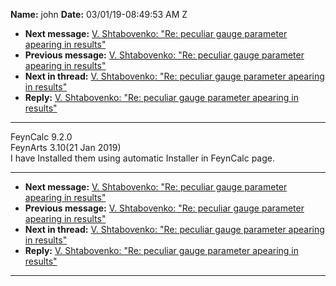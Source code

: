 **Name:** john
**Date:** 03/01/19-08:49:53 AM Z

  - **Next message:** [V. Shtabovenko: "Re: peculiar gauge parameter
    apearing in results"](1477.html)
  - **Previous message:** [V. Shtabovenko: "Re: peculiar gauge parameter
    apearing in results"](1475.html)
  - **Next in thread:** [V. Shtabovenko: "Re: peculiar gauge parameter
    apearing in results"](1477.html)
  - **Reply:** [V. Shtabovenko: "Re: peculiar gauge parameter apearing
    in results"](1477.html)

-----

FeynCalc 9.2.0  
FeynArts 3.10(21 Jan 2019)  
I have Installed them using automatic Installer in FeynCalc page.  

-----

  - **Next message:** [V. Shtabovenko: "Re: peculiar gauge parameter
    apearing in results"](1477.html)
  - **Previous message:** [V. Shtabovenko: "Re: peculiar gauge parameter
    apearing in results"](1475.html)
  - **Next in thread:** [V. Shtabovenko: "Re: peculiar gauge parameter
    apearing in results"](1477.html)
  - **Reply:** [V. Shtabovenko: "Re: peculiar gauge parameter apearing
    in results"](1477.html)

-----

